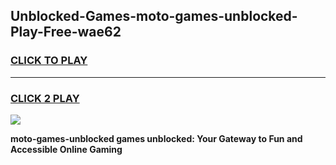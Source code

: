 
## Unblocked-Games-moto-games-unblocked-Play-Free-wae62
<h3>
<a href="https://premium76.site?title=moto-games-unblocked&ref=21A">CLICK TO PLAY</a></h3>
<hr>

<h3>
<a href="https://premium76.site?title=moto-games-unblocked&ref=21A">CLICK 2 PLAY</a>
  
</h3>

<a href="https://premium76.site?title=moto-games-unblocked&ref=21A"><img src="https://clearcache.store/games.png"></a>


**moto-games-unblocked games unblocked: Your Gateway to Fun and Accessible Online Gaming**
